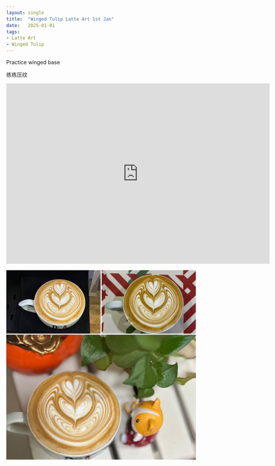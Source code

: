 ```yaml
---
layout: single
title:  "Winged Tulip Latte Art 1st Jan"
date:   2025-01-01
tags:
- Latte Art
- Winged Tulip
---
```



Practice winged base

练练压纹



<div class="embed-container">
  <iframe
      src="https://www.youtube.com/embed/eTHVR3kSW7Q"
      width="700"
      height="480"
      frameborder="0"
      allowfullscreen="true">
  </iframe>
</div>


![](/assets/img/2025/01/01/8EE47031-7225-4172-A422-AF29D0119B8A.JPG)

